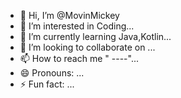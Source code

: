 - 👋 Hi, I’m @MovinMickey
- 👀 I’m interested in Coding...
- 🌱 I’m currently learning Java,Kotlin...
- 💞️ I’m looking to collaborate on ...
- 📫 How to reach me " ----"...
- 😄 Pronouns: ...
- ⚡ Fun fact: ...

<!---
MovinMickey/MovinMickey is a ✨ special ✨ repository because its `README.md` (this file) appears on your GitHub profile.
You can click the Preview link to take a look at your changes.
--->
